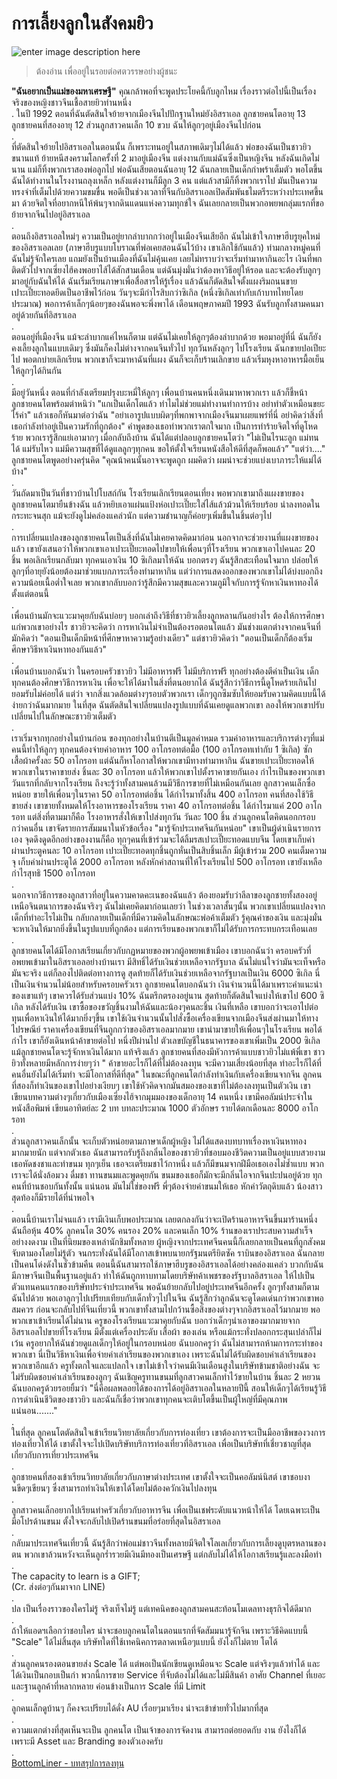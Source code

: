 

การเลี้ยงลูกในสังคมยิว
==


![enter image description here](https://f.ptcdn.info/132/016/000/1393468484-10950-o.jpg)

> ต้องอ่าน เพื่ออยู่ในรอยต่อศตวรรษอย่างผู้ชนะ

**"ฉันอยากเป็นแม่ของมหาเศรษฐี"** คุณกล้าพอที่จะพูดประโยคนี้กับลูกไหม  เรื่องราวต่อไปนี้เป็นเรื่องจริงของหญิงชาวจีนเชื้อสายยิวท่านหนึ่ง  
.  ในปี 1992 ตอนที่ฉันตัดสินใจย้ายจากเมืองจีนไปปักฐานใหม่ยังอิสราเอล ลูกชายคนโตอายุ 13 ลูกชายคนที่สองอายุ 12 ส่วนลูกสาวคนเล็ก 10 ขวบ ฉันให้ลูกๆอยู่เมืองจีนไปก่อน  
.  
ที่ตัดสินใจย้ายไปอิสราเอลในตอนนั้น ก็เพราะทนอยู่ในสภาพเดิมๆไม่ได้แล้ว พ่อของฉันเป็นชาวยิวขนานแท้ ย้ายหนีสงครามโลกครั้งที่ 2 มาอยู่เมืองจีน แต่งงานกับแม่ฉันซึ่งเป็นหญิงจีน หลังฉันเกิดไม่นาน แม่ก็ทิ้งพวกเราสองพ่อลูกไป พ่อฉันเสียตอนฉันอายุ 12 ฉันกลายเป็นเด็กกำพร้าเต็มตัว พอโตขึ้น ฉันได้ทำงานในโรงงานถลุงเหล็ก หลังแต่งงานก็มีลูก 3 คน แต่แล้วสามีก็ทิ้งพวกเราไป มันเป็นความทรงจำที่เต็มไปด้วยความขมขื่น พอดีเป็นช่วงเวลาที่จีนกับอิสราเอลเปิดสัมพันธไมตรีระหว่างประเทศขึ้นมา ด้วยจิตใจที่อยากหนีให้พ้นๆจากดินแดนแห่งความทุกข์ใจ ฉันเลยกลายเป็นพวกอพยพกลุ่มแรกที่ขอย้ายจากจีนไปอยู่อิสราเอล  
.  
ตอนถึงอิสราเอลใหม่ๆ ความเป็นอยู่ยากลำบากกว่าอยู่ในเมืองจีนเสียอีก ฉันไม่เข้าใจภาษาฮีบรูยุคใหม่ของอิสราเอลเลย (ภาษาฮีบรูแบบโบราณที่พ่อเคยสอนฉันไว้บ้าง เขาเลิกใช้กันแล้ว) ท่ามกลางหมู่คนที่ฉันไม่รู้จักใครเลย แถมยังเป็นบ้านเมืองที่ฉันไม่คุ้นเคย เลยไม่ทราบว่าจะเริ่มทำมาหากินอะไร เงินที่พกติดตัวไปจากเซี่ยงไฮ้คงพอยาไส้ได้สักสามเดือน แต่ฉันมุ่งมั่นว่าต้องหาวิธีอยู่ให้รอด และจะต้องรับลูกๆมาอยู่กับฉันให้ได้ ฉันเริ่มเรียนภาษาเพื่อสื่อสารให้รู้เรื่อง แล้วฉันก็ตัดสินใจตั้งแผงริมถนนขายเปาะเปี๊ยะทอดยึดเป็นอาชีพไว้ก่อน วันๆจะมีกำไรสิบกว่าซิเกิล (หนึ่งซิเกิลเท่ากับเก้าบาทไทยโดยประมาณ) พอการค้าเล็กๆน้อยๆของฉันพอจะพึ่งพาได้ เดือนพฤษภาคมปี 1993 ฉันรับลูกทั้งสามคนมาอยู่ด้วยกันที่อิสราเอล  
.  
ตอนอยู่ที่เมืองจีน แม้จะลำบากแค่ไหนก็ตาม แต่ฉันไม่เคยให้ลูกๆต้องลำบากด้วย พอมาอยู่ที่นี่ ฉันก็ยังคงเลี้ยงลูกในแบบเดิมๆ ซึ่งมันก็คงไม่ต่างจากคนจีนทั่วไป ทุกวันหลังลูกๆ ไปโรงเรียน ฉันกขายปอเปียะไป พอตกบ่ายเลิกเรียน พวกเขาก็จะมาหาฉันที่แผง ฉันก็จะเก็บร้านเลิกขาย แล้วเริ่มหุงหาอาหารมื้อเย็นให้ลูกๆได้กินกัน  
.  
มีอยู่วันหนึ่ง ตอนที่กำลังเตรียมปรุงบะหมี่ให้ลูกๆ เพื่อนบ้านคนหนึ่งเดินมาหาพวกเรา แล้วก็ชี้หน้าลูกชายคนโตพร้อมตำหนิว่า "แกเป็นเด็กโตแล้ว ทำไมไม่ช่วยแม่ทำงานทำการบ้าง อย่าทำตัวเหมือนขยะไร้ค่า" แล้วเธอก็หันมาต่อว่าฉัน "อย่าเอารูปแบบผิดๆที่พกพาจากเมืองจีนมาเผยแพร่ที่นี่ อย่าคิดว่าสิ่งที่เธอกำลังทำอยู่เป็นความรักที่ถูกต้อง" คำพูดของเธอทำพวกเราตกใจมาก เป็นการทำร้ายจิตใจที่ดูโหดร้าย พวกเรารู้สึกแย่เอามากๆ เมื่อกลับถึงบ้าน ฉันได้แต่ปลอบลูกชายคนโตว่า "ไม่เป็นไรนะลูก แม่ทนได้ แม่รับไหว แม่มีความสุขที่ได้ดูแลลูกๆทุกคน ขอให้ตั้งใจเรียนหนังสือให้ดีที่สุดก็พอแล้ว” "แต่ว่า...." ลูกชายคนโตพูดอย่างครุ่นคิด "คุณน้าคนนั้นอาจจะพูดถูก ผมคิดว่า ผมน่าจะช่วยแบ่งเบาภาระให้แม่ได้บ้าง"  
.  
วันถัดมาเป็นวันที่ชาวบ้านไปโบสถ์กัน โรงเรียนเลิกเรียนตอนเที่ยง พอพวกเขามาถึงแผงขายของ ลูกชายคนโตมายืนข้างฉัน แล้วหยิบเอาแผ่นแป้งห่อเปาะเปี๊ยะใส่ไส้แล้วม้วนให้เรียบร้อย นำลงทอดในกระทะจนสุก แม้จะยังดูไม่คล่องแคล่วนัก แต่ความชำนาญก็ค่อยๆเพิ่มขึ้นในชิ้นต่อๆไป  
.  
การเปลี่ยนแปลงของลูกชายคนโตเป็นสิ่งที่ฉันไม่เคยคาดคิดมาก่อน นอกจากจะช่วยงานที่แผงขายของแล้ว เขายังเสนอว่าให้พวกเขาเอาเปาะเปี๊ยะทอดไปขายให้เพื่อนๆที่โรงเรียน พวกเขาเอาไปคนละ 20 ชิ้น พอเลิกเรียนกลับมา ทุกคนเอาเงิน 10 ซิเกิลมาให้ฉัน บอกตรงๆ ฉันรู้สึกสะเทือนใจมาก ปล่อยให้ลูกๆที่อายุยังน้อยต้องมาช่วยแบกภาระเรื่องทำมาหากิน แต่ว่าการแสดงออกของพวกเขาไม่ได้บ่งบอกถึงความน้อยเนื้อต่ำใจเลย พวกเขากลับบอกว่ารู้สึกมีความสุขและความภูมิใจกับการรู้จักหาเงินหาทองได้ตั้งแต่ตอนนี้  
.  
เพื่อนบ้านมักจะแวะมาคุยกับฉันบ่อยๆ บอกเล่าถึงวิธีที่ชาวยิวเลี้ยงลูกหลานกันอย่างไร ต้องให้การศึกษาแก่พวกเขาอย่างไร ชาวยิวจะคิดว่า การหาเงินไม่จำเป็นต้องรอตอนโตแล้ว มันช่างแตกต่างจากคนจีนที่มักคิดว่า "ตอนเป็นเด็กมีหน้าที่ศึกษาหาความรู้อย่างเดียว" แต่ชาวยิวคิดว่า "ตอนเป็นเด็กก็ต้องเริ่มศึกษาวิธีหาเงินหาทองกันแล้ว"  
.  
เพื่อนบ้านบอกฉันว่า ในครอบครัวชาวยิว ไม่มีอาหารฟรี ไม่มีบริการฟรี ทุกอย่างต้องตีค่าเป็นเงิน เด็กทุกคนต้องศึกษาวิธีการหาเงิน เพื่อจะให้ได้มาในสิ่งที่ตนอยากได้ ฉันรู้สึกว่าวิธีการนี้ดูโหดร้ายเกินไป ยอมรับไม่ค่อยได้ แต่ว่า จากสิ่งแวดล้อมต่างๆรอบตัวพวกเรา เด็กๆถูกซึมซับให้ยอมรับความคิดแบบนี้ได้ง่ายกว่าฉันมากมาย ในที่สุด ฉันตัดสินใจเปลี่ยนแปลงรูปแบบที่ฉันเคยดูแลพวกเขา ลองให้พวกเขาปรับเปลี่ยนไปในลักษณะชาวยิวเต็มตัว  
.  
เราเริ่มจากทุกอย่างในบ้านก่อน ของทุกอย่างในบ้านตีเป็นมูลค่าหมด รวมค่าอาหารและบริการต่างๆที่แม่คนนี้ทำให้ลูกๆ ทุกคนต้องจ่ายค่าอาหาร 100 อาโกรอทต่อมื้อ (100 อาโกรอทเท่ากับ 1 ซิเกิล) ซักเสื้อผ้าครั้งละ 50 อาโกรอท แต่ฉันก็หาโอกาสให้พวกเขามีทางทำมาหากิน ฉันขายเปาะเปี๊ยะทอดให้พวกเขาในราคาขายส่ง ชิ้นละ 30 อาโกรอท แล้วให้พวกเขาไปตั้งราคาขายกันเอง กำไรเป็นของพวกเขา วันแรกที่กลับจากโรงเรียน ถึงจะรู้ว่าทั้งสามคนล้วนมีวิธีการขายที่ไม่เหมือนกันเลย ลูกสาวคนเล็กซื่อหน่อย ขายให้เพื่อนๆในราคา 50 อาโกรอทต่อชิ้น ได้กำไรมาทั้งสิ้น 400 อาโกรอท คนที่สองใช้วิธีขายส่ง เขาขายทั้งหมดให้โรงอาหารของโรงเรียน ราคา 40 อาโกรอทต่อชิ้น ได้กำไรมาแค่ 200 อาโกรอท แต่สิ่งที่ตามมาก็คือ โรงอาหารสั่งให้เขาไปส่งทุกวัน วันละ 100 ชิ้น ส่วนลูกคนโตคิดนอกกรอบกว่าคนอื่น เขาจัดรายการสัมมนาในหัวข้อเรื่อง "มารู้จักประเทศจีนกันหน่อย" เขาเป็นผู้ดำเนินรายการเอง จุดดึงดูดอีกอย่างของงานก็คือ ทุกๆคนที่เข้าร่วมจะได้ลิ้มรสเปาะเปี๊ยะทอดแบบจีน โดยเขาเก็บค่าผ่านประตูคนละ 10 อาโกรอท เปาะเปี๊ยะทอดทุกชิ้นถูกหั่นเป็นสิบชิ้นเล็ก มีผู้เข้าร่วม 200 คนเต็มความจุ เก็บค่าผ่านประตูได้ 2000 อาโกรอท หลังหักค่าสถานที่ให้โรงเรียนไป 500 อาโกรอท เขายังเหลือกำไรสุทธิ 1500 อาโกรอท  
.  
นอกจากวิธีการของลูกสาวที่อยู่ในความคาดคะเนของฉันแล้ว ต้องยอมรับว่าลีลาของลูกชายทั้งสองอยู่เหนือจินตนาการของฉันจริงๆ ฉันไม่เคยคิดมาก่อนเลยว่า ในช่วงเวลาสั้นๆนั้น พวกเขาเปลี่ยนแปลงจากเด็กที่ทำอะไรไม่เป็น กลับกลายเป็นเด็กที่มีความคิดในลักษณะพ่อค้าเต็มตัว รู้คุณค่าของเงิน และมุ่งมั่นจะหาเงินให้มากยิ่งขึ้นในรูปแบบที่ถูกต้อง แต่การเรียนของพวกเขาก็ไม่ได้รับการกระทบกระเทือนเลย  
.  
ลูกชายคนโตได้มีโอกาสเรียนเกี่ยวกับกฏหมายของพวกผู้อพยพเข้าเมือง เขาบอกฉันว่า ครอบครัวที่อพยพเข้ามาในอิสราเอลอย่างบ้านเรา มีสิทธิ์ได้รับเงินช่วยเหลือจากรัฐบาล ฉันไม่แน่ใจว่ามันจะเท็จหรือมันจะจริง แต่ก็ลองไปติดต่อทางการดู สุดท้ายก็ได้รับเงินช่วยเหลือจากรัฐบาลเป็นเงิน 6000 ซิเกิล นี่เป็นเงินจำนวนไม่น้อยสำหรับครอบครัวเรา ลูกชายคนโตบอกฉันว่า เงินจำนวนนี้ได้มาเพราะคำแนะนำของเขาแท้ๆ เขาควรได้รับส่วนแบ่ง 10% ฉันตรึกตรองอยู่นาน สุดท้ายก็ตัดสินใจแบ่งให้เขาไป 600 ซิเกิล หลังได้รับเงิน เขาซื้อของขวัญชิ้นงามให้ฉันและน้องๆคนละชิ้น เงินที่เหลือ เขาบอกว่าจะเอาไปต่อทุนเพื่อหาเงินให้ได้มากยิ่งๆขึ้น เขาใช้เงินจำนวนนั้นไปสั่งซื้อเครื่องเขียนจากเมืองจีนส่งผ่านมาให้ทางไปรษณีย์ ราคาเครื่องเขียนที่จีนถูกกว่าของอิสราเอลมากมาย เขานำมาขายให้เพื่อนๆในโรงเรียน พอได้กำไร เขาก็ยังเดินหน้าค้าขายต่อไป หนึ่งปีผ่านไป ตัวเลขบัญชีในธนาคารของเขาเพิ่มเป็น 2000 ซิเกิล แม้ลูกชายคนโตจะรู้จักหาเงินได้มาก แท้จริงแล้ว ลูกชายคนที่สองมีหัวการค้าแบบชาวยิวไม่แพ้พี่เขา ชาวยิวทั้งหลายมีหลักการง่ายๆว่า " ค้าขายอะไรก็ได้ที่ไม่ต้องลงทุน จะมีความเสี่ยงน้อยที่สุด ทำอะไรก็ได้ที่คนอื่นยังไม่ได้เริ่มทำ จะมีโอกาสที่ดีที่สุด" ในขณะที่ลูกคนโตกำลังทำเงินกับเครื่องเขียนจากจีน ลูกคนที่สองก็ทำเงินของเขาไปอย่างเงียบๆ เขาใช้หัวคิดจากมันสมองของเขาที่ไม่ต้องลงทุนเป็นตัวเงิน เขาเขียนบทความต่างๆเกี่ยวกับเมืองเซี่ยงไฮ้จากมุมมองของเด็กอายุ 14 คนหนึ่ง เขามีคอลัมน์ประจำในหนังสือพิมพ์ เขียนอาทิตย์ละ 2 บท บทละประมาณ 1000 ตัวอักษร รายได้ตกเดือนละ 8000 อาโกรอท  
.  
ส่วนลูกสาวคนเล็กนั้น จะเก็บตัวหน่อยตามภาษาเด็กผู้หญิง ไม่ได้แสดงบทบาทเรื่องหาเงินหาทองมากมายนัก แต่จากตัวเธอ ฉันสามารถรับรู้ถึงกลิ่นไอของชาวยิวที่ชอบมองชีวิตความเป็นอยู่แบบสวยงาม เธอหัดชงชาและทำขนม ทุกๆเย็น เธอจะเตรียมชาไว้กาหนึ่ง แล้วก็มีขนมจากฝีมือเธอเองไม่ซ้ำแบบ พวกเราจะได้นั่งล้อมวง ดื่มชา ทานขนมและพูดคุยกัน ขนมของเธอก็มักจะมีกลิ่นไอจากจีนปะปนอยู่ด้วย ทุกคนที่บ้านชอบกันทั้งนั้น แน่นอน มันไม่ใช่ของฟรี พี่ๆต้องจ่ายค่าขนมให้เธอ หักค่าวัตถุดิบแล้ว น้องสาวสุดท้องก็มีรายได้ที่น่าพอใจ  
.  
ตอนนี้บ้านเราไม่จนแล้ว เรามีเงินเก็บพอประมาณ เลยตกลงกันว่าจะเปิดร้านอาหารจีนขึ้นมาร้านหนึ่ง ฉันถือหุ้น 40% ลูกคนโต 30% คนรอง 20% และคนเล็ก 10% ร้านของเราประสบความสำเร็จอย่างงดงาม เป็นที่นิยมของเหล่านักชิมทั้งหลาย ผู้หญิงจากประเทศจีนคนนี้ก็เลยกลายเป็นคนที่ถูกสังคมจับตามองโดยไม่รู้ตัว จนกระทั่งฉันได้มีโอกาสเข้าพบนายกรัฐมนตรียิตซัค ราบินของอิสราเอล ฉันกลายเป็นคนโด่งดังในชั่วข้ามคืน ตอนนี้ฉันสามารถใช้ภาษาฮีบรูของอิสราเอลได้อย่างคล่องแคล่ว บวกกับฉันมีภาษาจีนเป็นพื้นฐานอยู่แล้ว ทำให้ฉันถูกทาบทามโดยบริษัทค้าเพชรของรัฐบาลอิสราเอล ให้ไปเป็นตัวแทนคนแรกของบริษัทประจำประเทศจีน พอฉันย้ายกลับไปอยู่ประเทศจีนอีกครั้ง ลูกๆทั้งสามก็ตามฉันไปด้วย พอเอาลูกๆไปเปรียบเทียบกับเด็กทั่วๆไปในจีน ฉันรู้สึกว่าลูกฉันจะดูโดดเด่นกว่าพวกเขาพอสมควร ก่อนจะกลับไปที่จีนเที่ยวนี้ พวกเขาทั้งสามไปกว้านซื้อสิ่งของต่างๆจากอิสราเอลไว้มากมาย พอพวกเขาเข้าเรียนได้ไม่นาน ครูของโรงเรียนแวะมาคุยกับฉัน บอกว่าเด็กๆนำเอาของมากมายจากอิสราเอลไปขายที่โรงเรียน มีตั้งแต่เครื่องประดับ เสื้อผ้า ของเล่น หรือแม้กระทั่งปลอกกระสุนเปล่าก็ไม่เว้น ครูอยากให้ฉันช่วยดูแลเด็กๆให้อยู่ในกรอบหน่อย ฉันบอกครูว่า ฉันไม่สามารถห้ามการกระทำของพวกเขา นี่เป็นวิธีหาเงินเพื่อจ่ายค่าเล่าเรียนของพวกเขาเอง เพราะฉันไม่ได้รับผิดชอบค่าเล่าเรียนของพวกเขาอีกแล้ว ครูทั้งตกใจและแปลกใจ เขาไม่เข้าใจว่าคนมีเงินเดือนสูงในบริษัทข้ามชาติอย่างฉัน จะไม่รับผิดชอบค่าเล่าเรียนของลูกๆ ฉันเชิญครูทานขนมที่ลูกสาวคนเล็กทำไว้ขายในบ้าน ชิ้นละ 2 หยวน ฉันบอกครูด้วยรอยยิ้มว่า "นี่คือผลพลอยได้ของการได้อยู่อิสราเอลในหลายปีนี้ สอนให้เด็กๆได้เรียนรู้วิธีการดำเนินชีวิตของชาวยิว และฉันก็เชื่อว่าพวกเขาทุกคนจะเติบโตขึ้นเป็นผู้ใหญ่ที่มีคุณภาพแน่นอน......."  
.  
ในที่สุด ลูกคนโตตัดสินใจเข้าเรียนวิทยาลัยเกี่ยวกับการท่องเที่ยว เขาต้องการจะเป็นมืออาชีพของวงการท่องเที่ยวให้ได้ เขาตั้งใจจะไปเปิดบริษัทบริการท่องเที่ยวที่อิสราเอล เพื่อเป็นบริษัทที่เชี่ยวชาญที่สุดเกี่ยวกับการเที่ยวประเทศจีน  
.  
ลูกชายคนที่สองเข้าเรียนวิทยาลัยเกี่ยวกับภาษาต่างประเทศ เขาตั้งใจจะเป็นคอลัมน์นิสต์ เขาชอบงานขีดๆเขียนๆ ซึ่งสามารถทำเงินให้เขาได้โดยไม่ต้องควักเงินไปลงทุน  
.  
ลูกสาวคนเล็กอยากไปเรียนทำครัวเกี่ยวกับอาหารจีน เพื่อเป็นเชฟระดับแนวหน้าให้ได้ โดยเฉพาะเป็นมือโปรด้านขนม ตั้งใจจะกลับไปเปิดร้านขนมที่อร่อยที่สุดในอิสราเอล  
.  
กลับมาประเทศจีนเที่ยวนี้ ฉันรู้สึกว่าพ่อแม่ชาวจีนทั้งหลายมีจิตใจโลเลเกี่ยวกับการเลี้ยงดูบุตรหลานของตน พวกเขาล้วนหวังจะเห็นลูกร่ำรวยมีเงินมีทองเป็นเศรษฐี แต่กลับไม่ได้ให้โอกาสเรียนรู้และลงมือทำ  
.  
The capacity to learn is a GIFT;  
(Cr. ส่งต่อๆกันมาจาก LINE)  
.  
ปล เป็นเรื่องราวของใครไม่รู้ จริงเท็จไม่รู้ แต่เทคนิคของลูกสามคนสะท้อนโมเดลทางธุรกิจได้ดีมาก  
.  
ถ้าให้แอดฯเลือกว่าชอบใคร น่าจะชอบลูกคนโตในตอนแรกที่จัดสัมมนารู้จักจีน เพราะวิธีคิดแบบนี้ "Scale" ได้ไม่สิ้นสุด บริษัทใดที่ใช้เทคนิคการตลาดเหนือๆแบบนี้ ยังไงก็ไม่ตาย โตได้  
.  
ส่วนลูกคนรองตอนขายส่ง Scale ได้ แต่พอเป็นนักเขียนดูเหมือนจะ Scale แต่จริงๆแล้วทำได้ และได้เงินเป็นกอบเป็นกำ พวกนี้การขาย Service ที่จับต้องไม่ได้และไม่มีสินค้า อาศัย Channel ที่เยอะและฐานลูกค้าที่หลากหลาย ค่อนข้างเป็นการ Scale ที่มี Limit  
.  
ลูกคนเล็กดูบ้านๆ ก็คงจะเปรียบได้ดั่ง AU เรื่อยๆมาเรียง น่าจะเข้าข่ายทั่วไปมากที่สุด  
.  
ความแตกต่างที่สุดเห็นจะเป็น ลูกคนโต เป็นเจ้าของการจัดงาน สามารถต่อยอดกับ งาน ยังไงก็ได้ เพราะมี Asset และ Branding ของตัวเองครับ  
.  
[BottomLiner - บทสรุปการลงทุน](https://www.facebook.com/data3a/?__tn__=%2CdKH-R-R&eid=ARAKjcuueIis7kvZLPpz7EYCn5_cbouCMsdgd2QKSc8pV1m-9SYTZ-FTKHt3leJJGYoYBS1jKSyKZOT9&fref=mentions&hc_location=group)
<!--stackedit_data:
eyJoaXN0b3J5IjpbMTIyOTE3ODQxMV19
-->